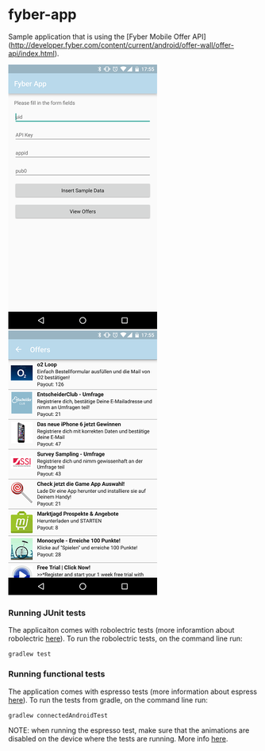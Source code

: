# fyber-app
Sample application that is using the [Fyber Mobile Offer API] (http://developer.fyber.com/content/current/android/offer-wall/offer-api/index.html).

![Screenshot](https://raw.githubusercontent.com/Zlate87/fyber-app/master/Screenshot_20151207-175517.png)
![Screenshot](https://raw.githubusercontent.com/Zlate87/fyber-app/master/Screenshot_20151207-175528.png)

### Running JUnit tests
The applicaiton comes with robolectric tests (more inforamtion about robolectric [here](http://robolectric.org/)). To run the robolectric tests, on the command line run:
```
gradlew test
```

### Running functional tests
The application comes with espresso tests (more information about espress [here](https://google.github.io/android-testing-support-library/docs/espresso/index.html)). To run the tests from gradle, on the command line run:
```
gradlew connectedAndroidTest
```
NOTE: when running the espresso test, make sure that the animations are disabled on the device where the tests are running. More info [here](https://google.github.io/android-testing-support-library/docs/espresso/setup/index.html#running-tests).
